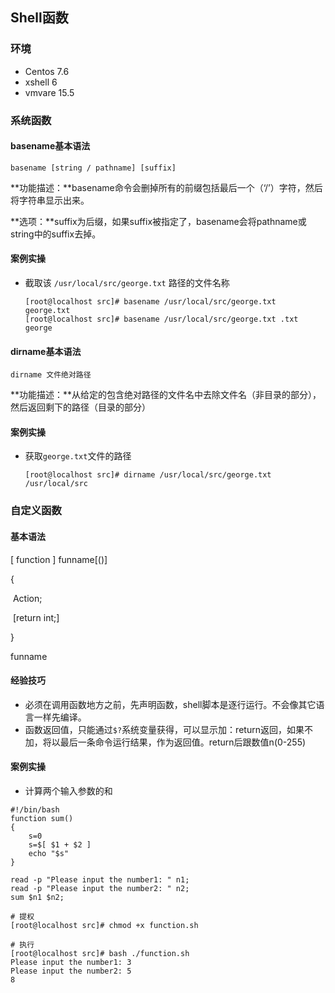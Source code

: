 ## Shell函数

### 环境

- Centos 7.6
- xshell 6
- vmvare 15.5



### 系统函数

#### basename基本语法

```shell
basename [string / pathname] [suffix]
```

**功能描述：**basename命令会删掉所有的前缀包括最后一个（‘/’）字符，然后将字符串显示出来。

**选项：**suffix为后缀，如果suffix被指定了，basename会将pathname或string中的suffix去掉。



#### 案例实操

- 截取该 `/usr/local/src/george.txt` 路径的文件名称

  ```shell
  [root@localhost src]# basename /usr/local/src/george.txt 
  george.txt
  [root@localhost src]# basename /usr/local/src/george.txt .txt
  george
  ```



#### dirname基本语法

```shell
dirname 文件绝对路径	
```

**功能描述：**从给定的包含绝对路径的文件名中去除文件名（非目录的部分），然后返回剩下的路径（目录的部分）



#### 案例实操

- 获取`george.txt`文件的路径

  ```shell
  [root@localhost src]# dirname /usr/local/src/george.txt 
  /usr/local/src
  ```





### 自定义函数

#### 基本语法

[ function ] funname[()]

{

​	Action;

​	[return int;]

}

funname



#### 经验技巧

- 必须在调用函数地方之前，先声明函数，shell脚本是逐行运行。不会像其它语言一样先编译。
- 函数返回值，只能通过`$?`系统变量获得，可以显示加：return返回，如果不加，将以最后一条命令运行结果，作为返回值。return后跟数值n(0-255)



#### 案例实操

- 计算两个输入参数的和

```shell
#!/bin/bash
function sum()
{
    s=0
    s=$[ $1 + $2 ]
    echo "$s"
}

read -p "Please input the number1: " n1;
read -p "Please input the number2: " n2;
sum $n1 $n2;

# 提权
[root@localhost src]# chmod +x function.sh

# 执行
[root@localhost src]# bash ./function.sh 
Please input the number1: 3
Please input the number2: 5
8
```

